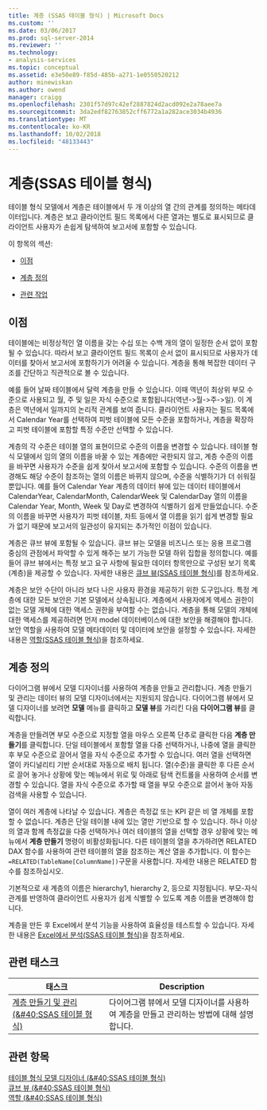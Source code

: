 ```yaml
---
title: 계층 (SSAS 테이블 형식) | Microsoft Docs
ms.custom: ''
ms.date: 03/06/2017
ms.prod: sql-server-2014
ms.reviewer: ''
ms.technology:
- analysis-services
ms.topic: conceptual
ms.assetid: e3e50e89-f85d-485b-a271-1e0550520212
author: minewiskan
ms.author: owend
manager: craigg
ms.openlocfilehash: 2301f57d97c42ef2887824d2acd092e2a78aee7a
ms.sourcegitcommit: 3da2edf82763852cff6772a1a282ace3034b4936
ms.translationtype: MT
ms.contentlocale: ko-KR
ms.lasthandoff: 10/02/2018
ms.locfileid: "48133443"
---
```

# <a name="hierarchies-ssas-tabular"></a>계층(SSAS 테이블 형식)
  테이블 형식 모델에서 계층은 테이블에서 두 개 이상의 열 간의 관계를 정의하는 메타데이터입니다. 계층은 보고 클라이언트 필드 목록에서 다른 열과는 별도로 표시되므로 클라이언트 사용자가 손쉽게 탐색하여 보고서에 포함할 수 있습니다.  
  
 이 항목의 섹션:  
  
-   [이점](#bkmk_benefits)  
  
-   [계층 정의](#bkmk_define)  
  
-   [관련 작업](#bkmk_related_tasks)  
  
##  <a name="bkmk_benefits"></a> 이점  
 테이블에는 비정상적인 열 이름을 갖는 수십 또는 수백 개의 열이 일정한 순서 없이 포함될 수 있습니다. 따라서 보고 클라이언트 필드 목록이 순서 없이 표시되므로 사용자가 데이터를 찾아서 보고서에 포함하기가 어려울 수 있습니다. 계층을 통해 복잡한 데이터 구조를 간단하고 직관적으로 볼 수 있습니다.  
  
 예를 들어 날짜 테이블에서 달력 계층을 만들 수 있습니다. 이때 역년이 최상위 부모 수준으로 사용되고 월, 주 및 일은 자식 수준으로 포함됩니다(역년->월->주->일). 이 계층은 역년에서 일까지의 논리적 관계를 보여 줍니다. 클라이언트 사용자는 필드 목록에서 Calendar Year를 선택하여 피벗 테이블에 모든 수준을 포함하거나, 계층을 확장하고 피벗 테이블에 포함할 특정 수준만 선택할 수 있습니다.  
  
 계층의 각 수준은 테이블 열의 표현이므로 수준의 이름을 변경할 수 있습니다. 테이블 형식 모델에서 임의 열의 이름을 바꿀 수 있는 계층에만 국한되지 않고, 계층 수준의 이름을 바꾸면 사용자가 수준을 쉽게 찾아서 보고서에 포함할 수 있습니다. 수준의 이름을 변경해도 해당 수준이 참조하는 열의 이름은 바뀌지 않으며, 수준을 식별하기가 더 쉬워질 뿐입니다. 예를 들어 Calendar Year 계층의 데이터 뷰에 있는 데이터 테이블에서 CalendarYear, CalendarMonth, CalendarWeek 및 CalendarDay 열의 이름을 Calendar Year, Month, Week 및 Day로 변경하여 식별하기 쉽게 만들었습니다. 수준의 이름을 바꾸면 사용자가 피벗 테이블, 차트 등에서 열 이름을 읽기 쉽게 변경할 필요가 없기 때문에 보고서의 일관성이 유지되는 추가적인 이점이 있습니다.  
  
 계층은 큐브 뷰에 포함될 수 있습니다. 큐브 뷰는 모델을 비즈니스 또는 응용 프로그램 중심의 관점에서 파악할 수 있게 해주는 보기 가능한 모델 하위 집합을 정의합니다. 예를 들어 큐브 뷰에서는 특정 보고 요구 사항에 필요한 데이터 항목만으로 구성된 보기 목록(계층)을 제공할 수 있습니다. 자세한 내용은 [큐브 뷰&#40;SSAS 테이블 형식&#41;](perspectives-ssas-tabular.md)를 참조하세요.  
  
 계층은 보안 수단이 아니라 보다 나은 사용자 환경을 제공하기 위한 도구입니다. 특정 계층에 대한 모든 보안은 기본 모델에서 상속됩니다. 계층에서 사용자에게 액세스 권한이 없는 모델 개체에 대한 액세스 권한을 부여할 수는 없습니다. 계층을 통해 모델의 개체에 대한 액세스를 제공하려면 먼저 model 데이터베이스에 대한 보안을 해결해야 합니다. 보안 역할을 사용하여 모델 메타데이터 및 데이터에 보안을 설정할 수 있습니다. 자세한 내용은 [역할&#40;SSAS 테이블 형식&#41;](roles-ssas-tabular.md)을 참조하세요.  
  
##  <a name="bkmk_define"></a> 계층 정의  
 다이어그램 뷰에서 모델 디자이너를 사용하여 계층을 만들고 관리합니다. 계층 만들기 및 관리는 데이터 뷰의 모델 디자이너에서는 지원되지 않습니다. 다이어그램 뷰에서 모델 디자이너를 보려면 **모델** 메뉴를 클릭하고 **모델 뷰**를 가리킨 다음 **다이어그램 뷰**를 클릭합니다.  
  
 계층을 만들려면 부모 수준으로 지정할 열을 마우스 오른쪽 단추로 클릭한 다음 **계층 만들기**를 클릭합니다. 단일 테이블에서 포함할 열을 다중 선택하거나, 나중에 열을 클릭한 후 부모 수준으로 끌어서 열을 자식 수준으로 추가할 수 있습니다. 여러 열을 선택하면 열이 카디널리티 기반 순서대로 자동으로 배치 됩니다. 열(수준)을 클릭한 후 다른 순서로 끌어 놓거나 상황에 맞는 메뉴에서 위로 및 아래로 탐색 컨트롤을 사용하여 순서를 변경할 수 있습니다. 열을 자식 수준으로 추가할 때 열을 부모 수준으로 끌어서 놓아 자동 검색을 사용할 수 있습니다.  
  
 열이 여러 계층에 나타날 수 있습니다. 계층은 측정값 또는 KPI 같은 비 열 개체를 포함할 수 없습니다. 계층은 단일 테이블 내에 있는 열만 기반으로 할 수 있습니다. 하나 이상의 열과 함께 측정값을 다중 선택하거나 여러 테이블의 열을 선택할 경우 상황에 맞는 메뉴에서 **계층 만들기** 명령이 비활성화됩니다. 다른 테이블의 열을 추가하려면 RELATED DAX 함수를 사용하여 관련 테이블의 열을 참조하는 계산 열을 추가합니다. 이 함수는 `=RELATED(TableName[ColumnName])`구문을 사용합니다. 자세한 내용은 RELATED 함수를 참조하십시오.  
  
 기본적으로 새 계층의 이름은 hierarchy1, hierarchy 2, 등으로 지정됩니다. 부모-자식 관계를 반영하여 클라이언트 사용자가 쉽게 식별할 수 있도록 계층 이름을 변경해야 합니다.  
  
 계층을 만든 후 Excel에서 분석 기능을 사용하여 효율성을 테스트할 수 있습니다. 자세한 내용은 [Excel에서 분석&#40;SSAS 테이블 형식&#41;](analyze-in-excel-ssas-tabular.md)을 참조하세요.  
  
##  <a name="bkmk_related_tasks"></a> 관련 태스크  
  
|태스크|Description|  
|----------|-----------------|  
|[계층 만들기 및 관리 &#40;&AMP;#40;SSAS 테이블 형식&#41;](hierarchies-ssas-tabular.md)|다이어그램 뷰에서 모델 디자이너를 사용하여 계층을 만들고 관리하는 방법에 대해 설명합니다.|  
  
## <a name="see-also"></a>관련 항목  
 [테이블 형식 모델 디자이너 &#40;&AMP;#40;SSAS 테이블 형식&#41;](../tabular-model-designer-ssas-tabular.md)   
 [큐브 뷰 &#40;&AMP;#40;SSAS 테이블 형식&#41;](perspectives-ssas-tabular.md)   
 [역할 &#40;&AMP;#40;SSAS 테이블 형식&#41;](roles-ssas-tabular.md)  
  
  

